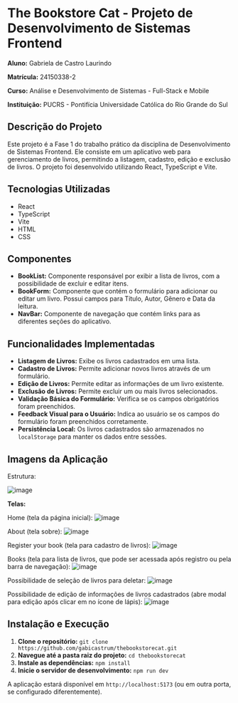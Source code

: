 # The Bookstore Cat - Projeto de Desenvolvimento de Sistemas Frontend

**Aluno:** Gabriela de Castro Laurindo

**Matrícula:** 24150338-2

**Curso:** Análise e Desenvolvimento de Sistemas - Full-Stack e Mobile

**Instituição:** PUCRS - Pontifícia Universidade Católica do Rio Grande do Sul

## Descrição do Projeto

Este projeto é a Fase 1 do trabalho prático da disciplina de Desenvolvimento de Sistemas Frontend. Ele consiste em um aplicativo web para gerenciamento de livros, permitindo a listagem, cadastro, edição e exclusão de livros. O projeto foi desenvolvido utilizando React, TypeScript e Vite.

## Tecnologias Utilizadas

* React
* TypeScript
* Vite
* HTML
* CSS

## Componentes

* **BookList:** Componente responsável por exibir a lista de livros, com a possibilidade de excluir e editar itens.
* **BookForm:** Componente que contém o formulário para adicionar ou editar um livro. Possui campos para Título, Autor, Gênero e Data da leitura.
* **NavBar:** Componente de navegação que contém links para as diferentes seções do aplicativo.

## Funcionalidades Implementadas

* **Listagem de Livros:** Exibe os livros cadastrados em uma lista.
* **Cadastro de Livros:** Permite adicionar novos livros através de um formulário.
* **Edição de Livros:** Permite editar as informações de um livro existente.
* **Exclusão de Livros:** Permite excluir um ou mais livros selecionados.
* **Validação Básica do Formulário:** Verifica se os campos obrigatórios foram preenchidos.
* **Feedback Visual para o Usuário:** Indica ao usuário se os campos do formulário foram preenchidos corretamente.
* **Persistência Local:** Os livros cadastrados são armazenados no `localStorage` para manter os dados entre sessões.

## Imagens da Aplicação

Estrutura:

![image](https://github.com/user-attachments/assets/47dca716-2e5c-4fdc-ab8f-2eb23f7b2bd2)


**Telas:**

Home (tela da página inicial):
![image](https://github.com/user-attachments/assets/25aa9a20-8a5a-4246-85ae-98c7f3792f47)

About (tela sobre):
![image](https://github.com/user-attachments/assets/d422bf3f-edb1-48f4-a8b2-cbcddcc256ed)

Register your book (tela para cadastro de livros):
![image](https://github.com/user-attachments/assets/6efa23e6-fa11-4fb0-b77b-f17f5c9eb329)

Books (tela para lista de livros, que pode ser acessada após registro ou pela barra de navegação):
![image](https://github.com/user-attachments/assets/56abb930-af93-4cca-a0cb-ec69a9a7e62e)

Possibilidade de seleção de livros para deletar:
![image](https://github.com/user-attachments/assets/50d1101f-0dae-4892-a99d-bacd368dfae4)

Possibilidade de edição de informações de livros cadastrados (abre modal para edição após clicar em no ícone de lápis):
![image](https://github.com/user-attachments/assets/ba3fa224-92e3-4dc6-a56f-8a726ad77d39)



## Instalação e Execução

1. **Clone o repositório:** `git clone https://github.com/gabicastrum/thebookstorecat.git`
2. **Navegue até a pasta raiz do projeto:** `cd thebookstorecat`
3. **Instale as dependências:** `npm install`
4. **Inicie o servidor de desenvolvimento:** `npm run dev`

A aplicação estará disponível em `http://localhost:5173` (ou em outra porta, se configurado diferentemente).
